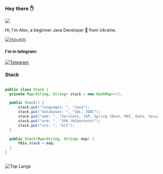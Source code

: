 <h3> Hey there ✋</h3>

![](https://img.shields.io/github/followers/overpathz?style=social)

Hi, I'm Alex, a beginner Java Developer 🚀 from Ukraine.

![](https://media2.giphy.com/media/LmNwrBhejkK9EFP504/200.gif)[50x50]

<h4> I'm in telegram: </h4>

[![Telegram](https://img.shields.io/badge/Telegram-blue.svg?style=flat-square&logo=telegram)](https://t.me/akira_7)
  
<div>

  <h3> Stack </h3>

  ```java
  ​
  public class Stack {
    private Map<String, String> stack = new HashMap<>();

    public Stack() {
        stack.put("languages: ", "Java");
        stack.put("databases: ", "SQL, JDBC");
        stack.put("web: ", "Servlets, JSP, Spring (Boot, MVC, Data, Security)");
        stack.put("orm: ", "JPA (Hibernate)");
        stack.put("vcs: ", "Git");
    }

    public Stack(Map<String, String> map) {
        this.stack = map;
    }
  }
  ​
  ```
</div>

![Top Langs](https://github-readme-stats.vercel.app/api/top-langs/?username=overpathz&layout=compact)
